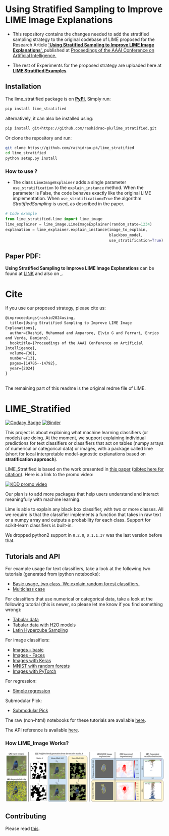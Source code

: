 
<h1> Using Stratified Sampling to Improve LIME Image Explanations </h1>


- This repository contains the changes needed to add the stratified sampling strategy to the original codebase of LIME proposed for the Research Article <a href='https://doi.org/10.1609/aaai.v38i13.29397'>'<b>Using Stratified Sampling to Improve LIME Image Explanations</b>'. </a>  published at <a href='https://ojs.aaai.org/index.php/AAAI/index'> Proceedings of the AAAI Conference on Artificial Intelligence. </a>

- The rest of Experiments for the proposed strategy are uploaded here at <b><a href='https://github.com/rashidrao-pk/lime-stratified-examples'> LIME Stratified Examples </a></b>

## Installation

The lime_stratified package is on **[PyPI](https://pypi.org/project/lime-stratified/)**, Simply run:

```sh
pip install lime_stratified
```
alternatively, it can also be installed using:
```sh
pip install git+https://github.com/rashidrao-pk/lime_stratified.git
```

Or clone the repository and run:

```sh
git clone https://github.com/rashidrao-pk/lime_stratified
cd lime_stratified
python setup.py install
```

### How to use ?

- The class `LimeImageExplainer` adds a single parameter `use_stratification` to the `explain_instance` method. When the parameter is False, the code behaves exactly like the original LIME implementation. When `use_stratification=True` the algorithm *StratifiedSampling* is used, as described in the paper.

```python
# Code example
from lime_stratified.lime import lime_image
lime_explainer = lime_image.LimeImageExplainer(random_state=1234)
explanation = lime_explainer.explain_instance(image_to_explain,
                                              blackbox_model,
                                              use_stratification=True)
```

## Paper PDF:
**Using Stratified Sampling to Improve LIME Image Explanations** can be found at [LINK](https://ojs.aaai.org/index.php/AAAI/article/view/29397) and also on <a href=''> <a href = 'https://arxiv.org/abs/2403.17742'> <img src="https://cdn.jsdelivr.net/gh/DmitryRyumin/NewEraAI-Papers@main/images/arxiv-logo.svg" width="45" alt="" /> </a>
</a>.

# Cite
If you use our proposed strategy, please cite us: <br>
``` 
@inproceedings{rashid2024using,
  title={Using Stratified Sampling to Improve LIME Image Explanations},
  author={Rashid, Muhammad and Amparore, Elvio G and Ferrari, Enrico and Verda, Damiano},
  booktitle={Proceedings of the AAAI Conference on Artificial Intelligence},
  volume={38},
  number={13},
  pages={14785--14792},
  year={2024}
}
```
<br>
The remaining part of this readme is the original redme file of LIME.

# LIME_Stratified


[![Codacy Badge](https://api.codacy.com/project/badge/Grade/a3ad4c47796844059d5cb7fc3d80de4b)](https://app.codacy.com/gh/rashidrao-pk/lime_stratified?utm_source=github.com&utm_medium=referral&utm_content=rashidrao-pk/lime_stratified&utm_campaign=Badge_Grade)
[![Binder](https://mybinder.org/badge_logo.svg)](https://mybinder.org/v2/gh/rashidrao-pk/lime_stratified/HEAD)



This project is about explaining what machine learning classifiers (or models) are doing.
At the moment, we support explaining individual predictions for text classifiers or classifiers that act on tables (numpy arrays of numerical or categorical data) or images, with a package called lime (short for local interpretable model-agnostic explanations based on **stratification approach**).

LIME_Stratified is based on the work presented in [this paper](https://doi.org/10.1609/aaai.v38i13.29397) ([bibtex here for citation](https://github.com/rashidrao-pk/lime_stratified/blob/master/citation.bib)). Here is a link to the promo video:

<a href="https://www.youtube.com/watch?v=hUnRCxnydCc" target="_blank"><img src="https://raw.githubusercontent.com/marcotcr/lime/master/doc/images/video_screenshot.png" width="450" alt="KDD promo video"/></a>

Our plan is to add more packages that help users understand and interact meaningfully with machine learning.

Lime is able to explain any black box classifier, with two or more classes. All we require is that the classifier implements a function that takes in raw text or a numpy array and outputs a probability for each class. Support for scikit-learn classifiers is built-in.

We dropped python2 support in `0.2.0`, `0.1.1.37` was the last version before that.


## Tutorials and API

For example usage for text classifiers, take a look at the following two tutorials (generated from ipython notebooks):

- [Basic usage, two class. We explain random forest classifiers.](https://marcotcr.github.io/lime/tutorials/Lime%20-%20basic%20usage%2C%20two%20class%20case.html)
- [Multiclass case](https://marcotcr.github.io/lime/tutorials/Lime%20-%20multiclass.html)

For classifiers that use numerical or categorical data, take a look at the following tutorial (this is newer, so please let me know if you find something wrong):

- [Tabular data](https://marcotcr.github.io/lime/tutorials/Tutorial%20-%20continuous%20and%20categorical%20features.html)
- [Tabular data with H2O models](https://marcotcr.github.io/lime/tutorials/Tutorial_H2O_continuous_and_cat.html)
- [Latin Hypercube Sampling](doc/notebooks/Latin%20Hypercube%20Sampling.ipynb)

For image classifiers:

- [Images - basic](https://marcotcr.github.io/lime/tutorials/Tutorial%20-%20images.html)
- [Images - Faces](https://github.com/marcotcr/lime/blob/master/doc/notebooks/Tutorial%20-%20Faces%20and%20GradBoost.ipynb)
- [Images with Keras](https://github.com/marcotcr/lime/blob/master/doc/notebooks/Tutorial%20-%20Image%20Classification%20Keras.ipynb)
- [MNIST with random forests](https://github.com/marcotcr/lime/blob/master/doc/notebooks/Tutorial%20-%20MNIST%20and%20RF.ipynb)
- [Images with PyTorch](https://github.com/marcotcr/lime/blob/master/doc/notebooks/Tutorial%20-%20images%20-%20Pytorch.ipynb)

For regression:

- [Simple regression](https://marcotcr.github.io/lime/tutorials/Using%2Blime%2Bfor%2Bregression.html)

Submodular Pick:

- [Submodular Pick](https://github.com/marcotcr/lime/tree/master/doc/notebooks/Submodular%20Pick%20examples.ipynb)

The raw (non-html) notebooks for these tutorials are available [here](https://github.com/marcotcr/lime/tree/master/doc/notebooks).

The API reference is available [here](https://lime-ml.readthedocs.io/en/latest/).

### How LIME_Image Works?
<img src="doc/images/LIME-Image-workflow.png"/>



## Contributing

Please read [this](CONTRIBUTING.md).
